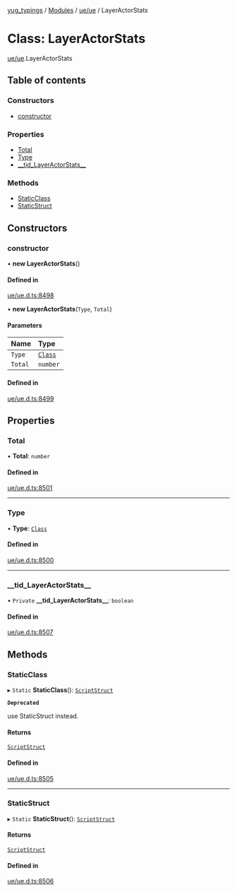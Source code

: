 [yug_typings](../README.md) / [Modules](../modules.md) / [ue/ue](../modules/ue_ue.md) / LayerActorStats

# Class: LayerActorStats

[ue/ue](../modules/ue_ue.md).LayerActorStats

## Table of contents

### Constructors

- [constructor](ue_ue.LayerActorStats.md#constructor)

### Properties

- [Total](ue_ue.LayerActorStats.md#total)
- [Type](ue_ue.LayerActorStats.md#type)
- [\_\_tid\_LayerActorStats\_\_](ue_ue.LayerActorStats.md#__tid_layeractorstats__)

### Methods

- [StaticClass](ue_ue.LayerActorStats.md#staticclass)
- [StaticStruct](ue_ue.LayerActorStats.md#staticstruct)

## Constructors

### constructor

• **new LayerActorStats**()

#### Defined in

[ue/ue.d.ts:8498](https://github.com/YugMetaverse/yug_typings/blob/25cad34/ue/ue.d.ts#L8498)

• **new LayerActorStats**(`Type`, `Total`)

#### Parameters

| Name | Type |
| :------ | :------ |
| `Type` | [`Class`](ue_ue.Class.md) |
| `Total` | `number` |

#### Defined in

[ue/ue.d.ts:8499](https://github.com/YugMetaverse/yug_typings/blob/25cad34/ue/ue.d.ts#L8499)

## Properties

### Total

• **Total**: `number`

#### Defined in

[ue/ue.d.ts:8501](https://github.com/YugMetaverse/yug_typings/blob/25cad34/ue/ue.d.ts#L8501)

___

### Type

• **Type**: [`Class`](ue_ue.Class.md)

#### Defined in

[ue/ue.d.ts:8500](https://github.com/YugMetaverse/yug_typings/blob/25cad34/ue/ue.d.ts#L8500)

___

### \_\_tid\_LayerActorStats\_\_

• `Private` **\_\_tid\_LayerActorStats\_\_**: `boolean`

#### Defined in

[ue/ue.d.ts:8507](https://github.com/YugMetaverse/yug_typings/blob/25cad34/ue/ue.d.ts#L8507)

## Methods

### StaticClass

▸ `Static` **StaticClass**(): [`ScriptStruct`](ue_ue.ScriptStruct.md)

**`Deprecated`**

use StaticStruct instead.

#### Returns

[`ScriptStruct`](ue_ue.ScriptStruct.md)

#### Defined in

[ue/ue.d.ts:8505](https://github.com/YugMetaverse/yug_typings/blob/25cad34/ue/ue.d.ts#L8505)

___

### StaticStruct

▸ `Static` **StaticStruct**(): [`ScriptStruct`](ue_ue.ScriptStruct.md)

#### Returns

[`ScriptStruct`](ue_ue.ScriptStruct.md)

#### Defined in

[ue/ue.d.ts:8506](https://github.com/YugMetaverse/yug_typings/blob/25cad34/ue/ue.d.ts#L8506)
